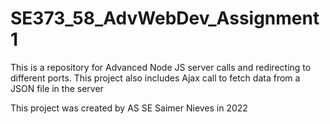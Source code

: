 # SE373_58_AdvWebDev_Assignment1
This is a repository for Advanced Node JS server calls and redirecting to different ports. This project also includes Ajax call to fetch data from a JSON file in the server

This project was created by AS SE Saimer Nieves in 2022
